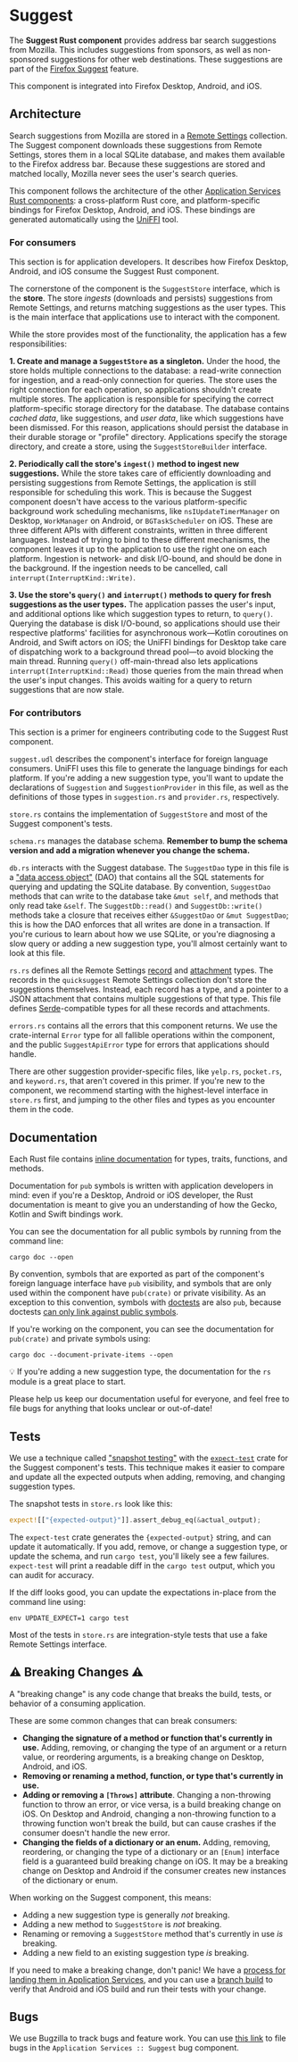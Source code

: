 # Suggest

The **Suggest Rust component** provides address bar search suggestions from Mozilla. This includes suggestions from sponsors, as well as non-sponsored suggestions for other web destinations. These suggestions are part of the [Firefox Suggest](https://support.mozilla.org/en-US/kb/firefox-suggest-faq) feature.

This component is integrated into Firefox Desktop, Android, and iOS.

## Architecture

Search suggestions from Mozilla are stored in a [Remote Settings](https://remote-settings.readthedocs.io/en/latest/) collection. The Suggest component downloads these suggestions from Remote Settings, stores them in a local SQLite database, and makes them available to the Firefox address bar. Because these suggestions are stored and matched locally, Mozilla never sees the user's search queries.

This component follows the architecture of the other [Application Services Rust components](https://mozilla.github.io/application-services/book/index.html): a cross-platform Rust core, and platform-specific bindings for Firefox Desktop, Android, and iOS. These bindings are generated automatically using the [UniFFI](https://mozilla.github.io/uniffi-rs/) tool.

### For consumers

This section is for application developers. It describes how Firefox Desktop, Android, and iOS consume the Suggest Rust component.

The cornerstone of the component is the `SuggestStore` interface, which is the **store**. The store _ingests_ (downloads and persists) suggestions from Remote Settings, and returns matching suggestions as the user types. This is the main interface that applications use to interact with the component.

While the store provides most of the functionality, the application has a few responsibilities:

**1. Create and manage a `SuggestStore` as a singleton.** Under the hood, the store holds multiple connections to the database: a read-write connection for ingestion, and a read-only connection for queries. The store uses the right connection for each operation, so applications shouldn't create multiple stores. The application is responsible for specifying the correct platform-specific storage directory for the database. The database contains _cached data_, like suggestions, and _user data_, like which suggestions have been dismissed. For this reason, applications should persist the database in their durable storage or "profile" directory. Applications specify the storage directory, and create a store, using the `SuggestStoreBuilder` interface.

**2. Periodically call the store's `ingest()` method to ingest new suggestions.** While the store takes care of efficiently downloading and persisting suggestions from Remote Settings, the application is still responsible for scheduling this work. This is because the Suggest component doesn't have access to the various platform-specific background work scheduling mechanisms, like `nsIUpdateTimerManager` on Desktop, `WorkManager` on Android, or `BGTaskScheduler` on iOS. These are three different APIs with different constraints, written in three different languages. Instead of trying to bind to these different mechanisms, the component leaves it up to the application to use the right one on each platform. Ingestion is network- and disk I/O-bound, and should be done in the background.  If the ingestion needs to be cancelled, call `interrupt(InterruptKind::Write)`.

**3. Use the store's `query()` and `interrupt()` methods to query for fresh suggestions as the user types.** The application passes the user's input, and additional options like which suggestion types to return, to `query()`. Querying the database is disk I/O-bound, so applications should use their respective platforms' facilities for asynchronous work—Kotlin coroutines on Android, and Swift actors on iOS; the UniFFI bindings for Desktop take care of dispatching work to a background thread pool—to avoid blocking the main thread. Running `query()` off-main-thread also lets applications `interrupt(InterruptKind::Read)` those queries from the main thread when the user's input changes. This avoids waiting for a query to return suggestions that are now stale.

### For contributors

This section is a primer for engineers contributing code to the Suggest Rust component.

`suggest.udl` describes the component's interface for foreign language consumers. UniFFI uses this file to generate the language bindings for each platform. If you're adding a new suggestion type, you'll want to update the declarations of `Suggestion` and `SuggestionProvider` in this file, as well as the definitions of those types in `suggestion.rs` and `provider.rs`, respectively.

`store.rs` contains the implementation of `SuggestStore` and most of the Suggest component's tests.

`schema.rs` manages the database schema. **Remember to bump the schema version and add a migration whenever you change the schema.**

`db.rs` interacts with the Suggest database. The `SuggestDao` type in this file is a ["data access object"](https://en.wikipedia.org/wiki/Data_access_object) (DAO) that contains all the SQL statements for querying and updating the SQLite database. By convention, `SuggestDao` methods that can write to the database take `&mut self`, and methods that only read take `&self`. The `SuggestDb::read()` and `SuggestDb::write()` methods take a closure that receives either `&SuggestDao` or `&mut SuggestDao`; this is how the DAO enforces that all writes are done in a transaction. If you're curious to learn about how we use SQLite, or you're diagnosing a slow query or adding a new suggestion type, you'll almost certainly want to look at this file.

`rs.rs` defines all the Remote Settings [record](https://docs.kinto-storage.org/en/stable/concepts.html#buckets-collections-and-records) and [attachment](https://docs.kinto-storage.org/en/stable/faq.html#can-i-store-files-inside-kinto) types. The records in the `quicksuggest` Remote Settings collection don't store the suggestions themselves. Instead, each record has a type, and a pointer to a JSON attachment that contains multiple suggestions of that type. This file defines [Serde](https://serde.rs/)-compatible types for all these records and attachments.

`errors.rs` contains all the errors that this component returns. We use the crate-internal `Error` type for all fallible operations within the component, and the public `SuggestApiError` type for errors that applications should handle.

There are other suggestion provider-specific files, like `yelp.rs`, `pocket.rs`, and `keyword.rs`, that aren't covered in this primer. If you're new to the component, we recommend starting with the highest-level interface in `store.rs` first, and jumping to the other files and types as you encounter them in the code.

## Documentation

Each Rust file contains [inline documentation](https://doc.rust-lang.org/rustdoc/what-is-rustdoc.html) for types, traits, functions, and methods.

Documentation for `pub` symbols is written with application developers in mind: even if you're a Desktop, Android or iOS developer, the Rust documentation is meant to give you an understanding of how the Gecko, Kotlin and Swift bindings work.

You can see the documentation for all public symbols by running from the command line:

```shell
cargo doc --open
```

By convention, symbols that are exported as part of the component's foreign language interface have `pub` visibility, and symbols that are only used within the component have `pub(crate)` or private visibility. As an exception to this convention, symbols with [doctests](https://doc.rust-lang.org/rustdoc/write-documentation/documentation-tests.html) are also `pub`, because doctests [can only link against public symbols](https://doc.rust-lang.org/rustdoc/write-documentation/documentation-tests.html#include-items-only-when-collecting-doctests).

If you're working on the component, you can see the documentation for `pub(crate)` and private symbols using:

```shell
cargo doc --document-private-items --open
```

💡 If you're adding a new suggestion type, the documentation for the `rs` module is a great place to start.

Please help us keep our documentation useful for everyone, and feel free to file bugs for anything that looks unclear or out-of-date!

## Tests

We use a technique called ["snapshot testing"](https://notlaura.com/what-is-a-snapshot-test/) with the [`expect-test`](https://docs.rs/expect-test/latest/expect_test/) crate for the Suggest component's tests. This technique makes it easier to compare and update all the expected outputs when adding, removing, and changing suggestion types.

The snapshot tests in `store.rs` look like this:

```rs
expect![["{expected-output}"]].assert_debug_eq(&actual_output);
```

The `expect-test` crate generates the `{expected-output}` string, and can update it automatically. If you add, remove, or change a suggestion type, or update the schema, and run `cargo test`, you'll likely see a few failures. `expect-test` will print a readable diff in the `cargo test` output, which you can audit for accuracy.

If the diff looks good, you can update the expectations in-place from the command line using:

```shell
env UPDATE_EXPECT=1 cargo test
```

Most of the tests in `store.rs` are integration-style tests that use a fake Remote Settings interface.

## ⚠️ Breaking Changes ⚠️

A "breaking change" is any code change that breaks the build, tests, or behavior of a consuming application.

These are some common changes that can break consumers:

* **Changing the signature of a method or function that's currently in use.** Adding, removing, or changing the type of an argument or a return value, or reordering arguments, is a breaking change on Desktop, Android, and iOS.
* **Removing or renaming a method, function, or type that's currently in use.**
* **Adding or removing a `[Throws]` attribute**. Changing a non-throwing function to throw an error, or vice versa, is a build breaking change on iOS. On Desktop and Android, changing a non-throwing function to a throwing function won't break the build, but can cause crashes if the consumer doesn't handle the new error.
* **Changing the fields of a dictionary or an enum.** Adding, removing, reordering, or changing the type of a dictionary or an `[Enum]` interface field is a guaranteed build breaking change on iOS. It may be a breaking change on Desktop and Android if the consumer creates new instances of the dictionary or enum.

When working on the Suggest component, this means:

* Adding a new suggestion type is generally _not_ breaking.
* Adding a new method to `SuggestStore` is _not_ breaking.
* Renaming or removing a `SuggestStore` method that's currently in use _is_ breaking.
* Adding a new field to an existing suggestion type _is_ breaking.

If you need to make a breaking change, don't panic! We have a [process for landing them in Application Services](https://mozilla.github.io/application-services/book/howtos/breaking-changes.html), and you can use a [branch build](https://mozilla.github.io/application-services/book/howtos/branch-builds.html) to verify that Android and iOS build and run their tests with your change.

## Bugs

We use Bugzilla to track bugs and feature work. You can use [this link](https://bugzilla.mozilla.org/enter_bug.cgi?product=Application+Services&component=Suggest) to file bugs in the `Application Services :: Suggest` bug component.
